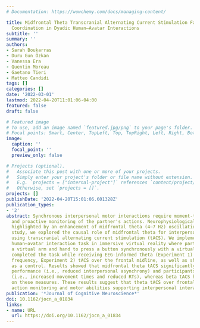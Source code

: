 ```yaml
---
# Documentation: https://wowchemy.com/docs/managing-content/

title: Midfrontal Theta Transcranial Alternating Current Stimulation Facilitates Motor
  Coordination in Dyadic Human–Avatar Interactions
subtitle: ''
summary: ''
authors:
- Sarah Boukarras
- Duru Gun Özkan
- Vanessa Era
- Quentin Moreau
- Gaetano Tieri
- Matteo Candidi
tags: []
categories: []
date: '2022-03-01'
lastmod: 2022-04-20T11:01:06-04:00
featured: false
draft: false

# Featured image
# To use, add an image named `featured.jpg/png` to your page's folder.
# Focal points: Smart, Center, TopLeft, Top, TopRight, Left, Right, BottomLeft, Bottom, BottomRight.
image:
  caption: ''
  focal_point: ''
  preview_only: false

# Projects (optional).
#   Associate this post with one or more of your projects.
#   Simply enter your project's folder or file name without extension.
#   E.g. `projects = ["internal-project"]` references `content/project/deep-learning/index.md`.
#   Otherwise, set `projects = []`.
projects: []
publishDate: '2022-04-20T15:01:06.601328Z'
publication_types:
- '2'
abstract: Synchronous interpersonal motor interactions require moment-to-moment prediction
  and proactive monitoring of the partner's actions. Neurophysiologically, this is
  highlighted by an enhancement of midfrontal theta (4–7 Hz) oscillations. In this
  study, we explored the causal role of midfrontal theta for interpersonal motor interactions
  using transcranial alternating current stimulation (tACS). We implemented a realistic
  human–avatar interaction task in immersive virtual reality where participants controlled
  a virtual arm and hand to press a button synchronously with a virtual partner. Participants
  completed the task while receiving EEG-informed theta (Experiment 1) or beta (control
  frequency, Experiment 2) tACS over the frontal midline, as well as sham stimulation
  as a control. Results showed that midfrontal theta tACS significantly improved behavioral
  performance (i.e., reduced interpersonal asynchrony) and participants' motor strategies
  (i.e., increased movement times and reduced RTs), whereas beta tACS had no effect
  on these measures. These results suggest that theta tACS over frontal areas facilitates
  action monitoring and motor abilities supporting interpersonal interactions.
publication: '*Journal of Cognitive Neuroscience*'
doi: 10.1162/jocn_a_01834
links:
- name: URL
  url: https://doi.org/10.1162/jocn_a_01834
---
```

